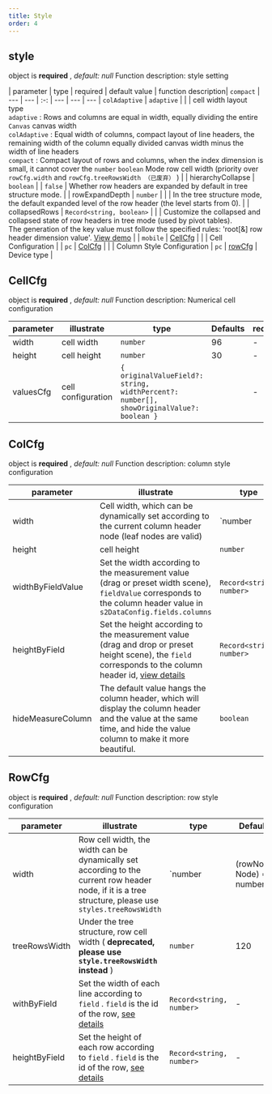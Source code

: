 ```yaml
---
title: Style
order: 4
---
```


## style

object is **required** , *default: null* Function description: style setting

\| parameter | type | required | default value | function description| `compact` | --- | --- | :-: | --- | --- | --- | `colAdaptive` | `adaptive` | | | cell width layout type\
`adaptive` : Rows and columns are equal in width, equally dividing the entire `Canvas` canvas width\
`colAdaptive` : Equal width of columns, compact layout of line headers, the remaining width of the column equally divided canvas width minus the width of line headers\
`compact` : Compact layout of rows and columns, when the index dimension is small, it cannot cover the `number` `boolean` Mode row cell width (priority over `rowCfg.width` and `rowCfg.treeRowsWidth （已废弃）` ) | | hierarchyCollapse | `boolean` | | `false` | Whether row headers are expanded by default in tree structure mode. | | rowExpandDepth | `number` | | | In the tree structure mode, the default expanded level of the row header (the level starts from 0). | | collapsedRows | `Record<string, boolean>` | | | Customize the collapsed and collapsed state of row headers in tree mode (used by pivot tables).\
The generation of the key value must follow the specified rules: 'root\[&] row header dimension value'. [View demo](/examples/basic/pivot#tree) | | `mobile` | [CellCfg](#cellcfg) | | | Cell Configuration | | `pc` | [ColCfg](#colcfg) | | | Column Style Configuration | `pc` | [rowCfg](#rowcfg) | Device type |

## CellCfg

object is **required** , *default: null* Function description: Numerical cell configuration

| parameter | illustrate         | type                                                                                    | Defaults | required |
| --------- | ------------------ | --------------------------------------------------------------------------------------- | -------- | -------- |
| width     | cell width         | `number`                                                                                | 96       | -        |
| height    | cell height        | `number`                                                                                | 30       | -        |
| valuesCfg | cell configuration | `{ originalValueField?: string, widthPercent?: number[], showOriginalValue?: boolean }` |          | -        |

## ColCfg

object is **required** , *default: null* Function description: column style configuration

| parameter         | illustrate                                                                                                                                                                                                                                                                             | type                     | Defaults                    | required |
| ----------------- | -------------------------------------------------------------------------------------------------------------------------------------------------------------------------------------------------------------------------------------------------------------------------------------- | ------------------------ | --------------------------- | :------: |
| width             | Cell width, which can be dynamically set according to the current column header node (leaf nodes are valid)                                                                                                                                                                            | \`number                 | (colNode: Node) => number\` |          |
| height            | cell height                                                                                                                                                                                                                                                                            | `number`                 | 30                          |          |
| widthByFieldValue | Set the width according to the measurement value (drag or preset width scene), `fieldValue` corresponds to the column header value in `s2DataConfig.fields.columns`                                                                                                                    | `Record<string, number>` | -                           |          |
| heightByField     | Set the height according to the measurement value (drag and drop or preset height scene), the `field` corresponds to the column header id, [view details](/docs/manual/advanced/custom/cell-size#%E8%B0%83%E6%95%B4%E8%A1%8C%E5%A4%B4%E5%8D%95%E5%85%83%E6%A0%BC%E5%AE%BD%E9%AB%98) | `Record<string, number>` | -                           |          |
| hideMeasureColumn | The default value hangs the column header, which will display the column header and the value at the same time, and hide the value column to make it more beautiful.                                                                                                                   | `boolean`                | false                       |          |

## RowCfg

object is **required** , *default: null* Function description: row style configuration

| parameter     | illustrate                                                                                                                                                                                                                 | type                     | Defaults                    | required |
| ------------- | -------------------------------------------------------------------------------------------------------------------------------------------------------------------------------------------------------------------------- | ------------------------ | --------------------------- | :------: |
| width         | Row cell width, the width can be dynamically set according to the current row header node, if it is a tree structure, please use `styles.treeRowsWidth`                                                                    | \`number                 | (rowNode: Node) => number\` |    96    |
| treeRowsWidth | Under the tree structure, row cell width ( **deprecated, please use `style.treeRowsWidth` instead** )                                                                                                                      | `number`                 | 120                         |          |
| withByField   | Set the width of each line according to `field` . `field` is the id of the row, [see details](/docs/manual/advanced/custom/cell-size#%E8%B0%83%E6%95%B4%E8%A1%8C%E5%A4%B4%E5%8D%95%E5%85%83%E6%A0%BC%E5%AE%BD%E9%AB%98) | `Record<string, number>` | -                           |          |
| heightByField | Set the height of each row according to `field` . `field` is the id of the row, [see details](/docs/manual/advanced/custom/cell-size#%E8%B0%83%E6%95%B4%E8%A1%8C%E5%A4%B4%E5%8D%95%E5%85%83%E6%A0%BC%E5%AE%BD%E9%AB%98) | `Record<string, number>` | -                           |          |
